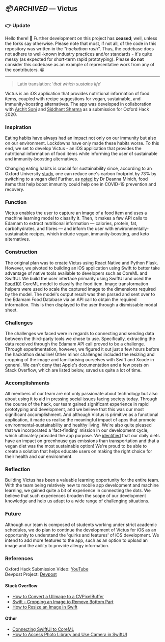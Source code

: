 ## _📦 ARCHIVED_ — Victus

### 👉 Update

Hello there! 👋 Further development on this project has __ceased__; well, unless the forks say otherwise. Please note that most, if not all, of the code in this repository was written in the _"hackathon rush"_. Thus, the codebase does not adhere to well-known industry practices and/or standards - it's quite messy (as expected for short-term rapid prototyping). Please __do not__ consider this codebase as an example of representative work from any of the contributors. 😀

---

> Latin translation: '_that which sustains life_'

Victus is an iOS application that provides nutritional information of food items, coupled with recipe suggestions for vegan, sustainable, and immunity-boosting alternatives. The app was developed in collaboration with [Archit Soni](https://github.com/archit-soni) and [Siddhant Sharma](https://github.com/sidsharma3) as a submission for Oxford Hack 2020.

### Inspiration

Eating habits have always had an impact not only on our immunity but also on our environment. Lockdowns have only made these habits worse. To this end, we set to develop Victus - an iOS application that provides the nutritional information of food items while informing the user of sustainable and immunity-boosting alternatives. 

Changing eating habits is crucial for sustainability since, according to an Oxford University [study](https://www.independent.co.uk/life-style/health-and-families/veganism-environmental-impact-planet-reduced-plant-based-diet-humans-study-a8378631.html), one can reduce one's carbon footprint by 73% by switching to a vegan diet! Further, as [noted](https://www.prweb.com/releases/edamam_launches_an_immunity_supporting_diet_and_meal_recommender_for_the_covid_19_era/prweb17168115.htm) by Dr Deanna Minich, food items that help boost immunity could help one in COVID-19 prevention and recovery.

### Function

Victus enables the user to capture an image of a food item and uses a machine learning model to classify it. Then, it makes a few API calls to Edamam to extract nutritional information — calories, protein, fat, carbohydrates, and fibres — and inform the user with environmentally-sustainable recipes, which include vegan, immunity-boosting, and keto alternatives. 

### Construction

The original plan was to create Victus using React Native and Python Flask. However, we pivoted to building an iOS application using Swift to better take advantage of native tools available to developers such as CoreML and SwiftUI. We build the user interface primarily using SwiftUI and used the [Food101](https://github.com/ph1ps/Food101-CoreML) CoreML model to classify the food item. Image transformation helpers were used to scale the captured image to the dimensions required by the model. The model's output result was then parsed and sent over to the Edamam Food Database via an API call to obtain the required information. This is then displayed to the user through a dismissable modal sheet.

### Challenges

The challenges we faced were in regards to connecting and sending data between the third-party tools we chose to use. Specifically, extracting the data received through the Edamam API call proved to be a challenge. Through experimentation, however, we figured it out just a few hours before the hackathon deadline! Other minor challenges included the resizing and cropping of the image and familiarising ourselves with Swift and Xcode in general. We can't deny that Apple's documentation and a few posts on Stack Overflow, which are listed below, saved us quite a lot of time.

### Accomplishments

All members of our team are not only passionate about technology but also about using it to aid in pressing social issues facing society today. Through the course of the hack, our team gained significant experience in rapid prototyping and development, and we believe that this was our most significant accomplishment. And although Victus is primitive as a functional application, it made us realise the meaningful impact of apps that promote environmental-sustainability and healthy living. We're also quite pleased that we incorporated a 'fact-finding' mission in our development cycle, which ultimately provided the app purpose. We [identified](https://ourworldindata.org/food-choice-vs-eating-local) that our daily diets have an impact on greenhouse gas emissions than transportation and that a vegan diet was the most sustainable option! We're proud to be able to create a solution that helps educate users on making the right choice for their health and our environment.

### Reflection

Building Victus has been a valuable learning opportunity for the entire team. With the team being relatively new to mobile app development and machine learning, we gained quite a bit of experience in connecting the dots. We believe that such experiences broaden the scope of our development knowledge and help us adapt to a wide range of challenging situations.

### Future

Although our team is composed of students working under strict academic schedules, we do plan to continue the development of Victus for iOS as an opportunity to understand the 'quirks and features' of iOS development. We intend to add more features to the app, such as an option to upload an image and the ability to provide allergy information. 

### References
Oxford Hack Submission Video: [YouTube](https://youtu.be/A8DvlulOE4U)  
Devpost Project: [Devpost](https://devpost.com/software/victus)

#### Stack Overflow
- [How to Convert a UIImage to a CVPixelBuffer](https://stackoverflow.com/questions/44462087/how-to-convert-a-uiimage-to-a-cvpixelbuffer)
- [Swift - Cropping an Image to Remove Bottom Part](https://stackoverflow.com/questions/60617982/swift-cropping-an-image-to-remove-bottom-part)
- [How to Resize an Image in Swift](https://stackoverflow.com/questions/31314412/how-to-resize-image-in-swift)

#### Other
- [Connecting SwiftUI to CoreML](https://www.hackingwithswift.com/books/ios-swiftui/connecting-swiftui-to-core-ml)
- [How to Access Photo Library and Use Camera in SwiftUI](https://www.appcoda.com/swiftui-camera-photo-library/)
